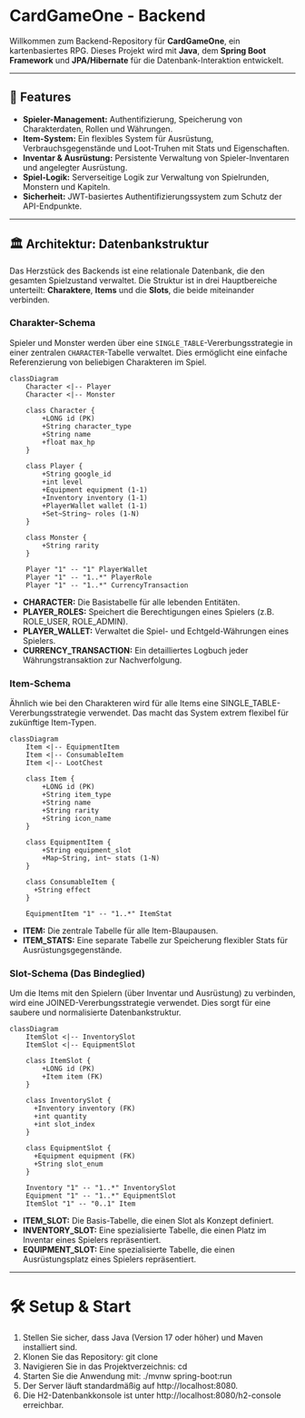 # CardGameOne - Backend

Willkommen zum Backend-Repository für **CardGameOne**, ein kartenbasiertes RPG. Dieses Projekt wird mit **Java**, dem **Spring Boot Framework** und **JPA/Hibernate** für die Datenbank-Interaktion entwickelt.

---

## 🚀 Features

* **Spieler-Management:** Authentifizierung, Speicherung von Charakterdaten, Rollen und Währungen.
* **Item-System:** Ein flexibles System für Ausrüstung, Verbrauchsgegenstände und Loot-Truhen mit Stats und Eigenschaften.
* **Inventar & Ausrüstung:** Persistente Verwaltung von Spieler-Inventaren und angelegter Ausrüstung.
* **Spiel-Logik:** Serverseitige Logik zur Verwaltung von Spielrunden, Monstern und Kapiteln.
* **Sicherheit:** JWT-basiertes Authentifizierungssystem zum Schutz der API-Endpunkte.

---

## 🏛️ Architektur: Datenbankstruktur

Das Herzstück des Backends ist eine relationale Datenbank, die den gesamten Spielzustand verwaltet. Die Struktur ist in drei Hauptbereiche unterteilt: **Charaktere**, **Items** und die **Slots**, die beide miteinander verbinden.

### Charakter-Schema

Spieler und Monster werden über eine `SINGLE_TABLE`-Vererbungsstrategie in einer zentralen `CHARACTER`-Tabelle verwaltet. Dies ermöglicht eine einfache Referenzierung von beliebigen Charakteren im Spiel.

```mermaid
classDiagram
    Character <|-- Player
    Character <|-- Monster

    class Character {
        +LONG id (PK)
        +String character_type
        +String name
        +float max_hp
    }

    class Player {
        +String google_id
        +int level
        +Equipment equipment (1-1)
        +Inventory inventory (1-1)
        +PlayerWallet wallet (1-1)
        +Set~String~ roles (1-N)
    }

    class Monster {
        +String rarity
    }
    
    Player "1" -- "1" PlayerWallet
    Player "1" -- "1..*" PlayerRole
    Player "1" -- "1..*" CurrencyTransaction
```
* **CHARACTER:** Die Basistabelle für alle lebenden Entitäten.
* **PLAYER_ROLES:** Speichert die Berechtigungen eines Spielers (z.B. ROLE_USER, ROLE_ADMIN).
* **PLAYER_WALLET:** Verwaltet die Spiel- und Echtgeld-Währungen eines Spielers.
* **CURRENCY_TRANSACTION:** Ein detailliertes Logbuch jeder Währungstransaktion zur Nachverfolgung.

### Item-Schema

Ähnlich wie bei den Charakteren wird für alle Items eine SINGLE_TABLE-Vererbungsstrategie verwendet. Das macht das System extrem flexibel für zukünftige Item-Typen.

```mermaid
classDiagram
    Item <|-- EquipmentItem
    Item <|-- ConsumableItem
    Item <|-- LootChest

    class Item {
        +LONG id (PK)
        +String item_type
        +String name
        +String rarity
        +String icon_name
    }

    class EquipmentItem {
        +String equipment_slot
        +Map~String, int~ stats (1-N)
    }
    
    class ConsumableItem {
      +String effect
    }

    EquipmentItem "1" -- "1..*" ItemStat
```
* **ITEM:** Die zentrale Tabelle für alle Item-Blaupausen.
* **ITEM_STATS:** Eine separate Tabelle zur Speicherung flexibler Stats für Ausrüstungsgegenstände.

### Slot-Schema (Das Bindeglied)
Um die Items mit den Spielern (über Inventar und Ausrüstung) zu verbinden, wird eine JOINED-Vererbungsstrategie verwendet. Dies sorgt für eine saubere und normalisierte Datenbankstruktur.

```mermaid
classDiagram
    ItemSlot <|-- InventorySlot
    ItemSlot <|-- EquipmentSlot
    
    class ItemSlot {
        +LONG id (PK)
        +Item item (FK)
    }

    class InventorySlot {
      +Inventory inventory (FK)
      +int quantity
      +int slot_index
    }

    class EquipmentSlot {
      +Equipment equipment (FK)
      +String slot_enum
    }

    Inventory "1" -- "1..*" InventorySlot
    Equipment "1" -- "1..*" EquipmentSlot
    ItemSlot "1" -- "0..1" Item
```
* **ITEM_SLOT:** Die Basis-Tabelle, die einen Slot als Konzept definiert.
* **INVENTORY_SLOT:** Eine spezialisierte Tabelle, die einen Platz im Inventar eines Spielers repräsentiert.
* **EQUIPMENT_SLOT:** Eine spezialisierte Tabelle, die einen Ausrüstungsplatz eines Spielers repräsentiert.

---

# 🛠️ Setup & Start
1. Stellen Sie sicher, dass Java (Version 17 oder höher) und Maven installiert sind.
2. Klonen Sie das Repository: git clone <repository-url>
3. Navigieren Sie in das Projektverzeichnis: cd <projekt-ordner>
4. Starten Sie die Anwendung mit: ./mvnw spring-boot:run
5. Der Server läuft standardmäßig auf http://localhost:8080.
6. Die H2-Datenbankkonsole ist unter http://localhost:8080/h2-console erreichbar.
